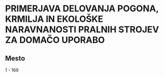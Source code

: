 # PRIMERJAVA DELOVANJA POGONA, KRMILJA IN EKOLOŠKE NARAVNANOSTI PRALNIH STROJEV ZA DOMAČO UPORABO
## Mesto
1 - 169